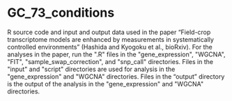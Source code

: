 # GC_73_conditions
R source code and input and output data used in the paper “Field-crop transcriptome models are enhanced by measurements in systematically controlled environments” (Hashida and Kyogoku et al., bioRxiv).
For the analyses in the paper, run the ".R" files in the "gene_expression", "WGCNA", "FIT", "sample_swap_correction", and "snp_call" directories.
Files in the "input" and "script" directories are used for analysis in the "gene_expression" and "WGCNA" directories.
Files in the “output” directory is the output of the analysis in the "gene_expression" and "WGCNA" directories.
